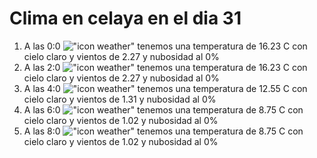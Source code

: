 # Clima en celaya en el dia 31

1. A las 0:0 !["icon weather"](http://openweathermap.org/img/w/01n.png) tenemos una temperatura de 16.23 C con cielo claro y  vientos de 2.27 y nubosidad al 0%
1. A las 2:0 !["icon weather"](http://openweathermap.org/img/w/01n.png) tenemos una temperatura de 16.23 C con cielo claro y  vientos de 2.27 y nubosidad al 0%
1. A las 4:0 !["icon weather"](http://openweathermap.org/img/w/01n.png) tenemos una temperatura de 12.55 C con cielo claro y  vientos de 1.31 y nubosidad al 0%
1. A las 6:0 !["icon weather"](http://openweathermap.org/img/w/01n.png) tenemos una temperatura de 8.75 C con cielo claro y  vientos de 1.02 y nubosidad al 0%
1. A las 8:0 !["icon weather"](http://openweathermap.org/img/w/01d.png) tenemos una temperatura de 8.75 C con cielo claro y  vientos de 1.02 y nubosidad al 0%
